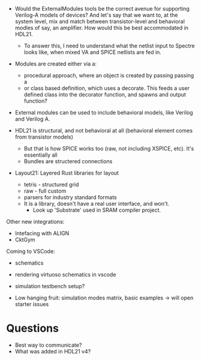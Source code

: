 
* Would the ExternalModules tools be the correct avenue for supporting Verilog-A models of devices? And let's say that we want to, at the system level, mix and match between transistor-level and behavioral modles of say, an amplifier. How would this be best accommodated in HDL21.
    * To answer this, I need to understand what the netlist input to Spectre looks like, when mixed VA and SPICE netlists are fed in.
* Modules are created either via a:
    * procedural approach, where an object is created by passing passing a 
    * or class based definition, which uses a decorate. This feeds a user defined class into the decorator function, and spawns and output function?

* External modules can be used to include behavioral models, like Verilog and Verilog A.
* HDL21 is structural, and not behavioral at all (behavioral element comes from transistor models)
    * But that is how SPICE works too (raw, not including XSPICE, etc). It's essentially all 
    * Bundles are structered connections

* Layout21: Layered Rust libraries for layout
    * tetris - structured grid
    * raw - full custom
    * parsers for industry standard formats
    * It is a library, doesn't have a real user interface, and won't.
        * Look up 'Substrate' used in SRAM compiler project.

Other new integrations:
* Intefacing with ALIGN
* CktGym

Coming to VSCode:
* schematics
* rendering virtuoso schematics in vscode
* simulation testbench setup?

* Low hanging fruit: simulation modes matrix, basic examples -> will open starter issues


# Questions

* Best way to communicate? 
* What was added in HDL21 v4?
